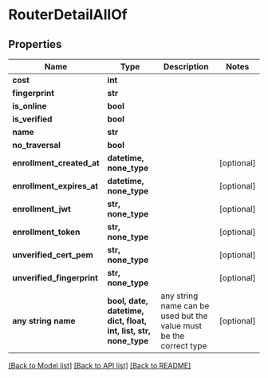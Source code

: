 # RouterDetailAllOf


## Properties
Name | Type | Description | Notes
------------ | ------------- | ------------- | -------------
**cost** | **int** |  | 
**fingerprint** | **str** |  | 
**is_online** | **bool** |  | 
**is_verified** | **bool** |  | 
**name** | **str** |  | 
**no_traversal** | **bool** |  | 
**enrollment_created_at** | **datetime, none_type** |  | [optional] 
**enrollment_expires_at** | **datetime, none_type** |  | [optional] 
**enrollment_jwt** | **str, none_type** |  | [optional] 
**enrollment_token** | **str, none_type** |  | [optional] 
**unverified_cert_pem** | **str, none_type** |  | [optional] 
**unverified_fingerprint** | **str, none_type** |  | [optional] 
**any string name** | **bool, date, datetime, dict, float, int, list, str, none_type** | any string name can be used but the value must be the correct type | [optional]

[[Back to Model list]](../README.md#documentation-for-models) [[Back to API list]](../README.md#documentation-for-api-endpoints) [[Back to README]](../README.md)


